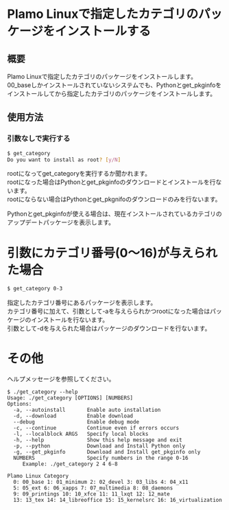 # Plamo Linuxで指定したカテゴリのパッケージをインストールする
## 概要
Plamo Linuxで指定したカテゴリのパッケージをインストールします。  
00_baseしかインストールされていないシステムでも、Pythonとget_pkginfoをインストールしてから指定したカテゴリのパッケージをインストールします。

## 使用方法
### 引数なしで実行する
```bash
$ get_category 
Do you want to install as root? [y/N] 
```
rootになってget_categoryを実行するか聞かれます。  
rootになった場合はPythonとget_pkginfoのダウンロードとインストールを行ないます。  
rootにならない場合はPythonとget_pkgnifoのダウンロードのみを行ないます。

Pythonとget_pkginfoが使える場合は、現在インストールされているカテゴリのアップデートパッケージを表示します。

# 引数にカテゴリ番号(0〜16)が与えられた場合
```bash
$ get_category 0-3
```

指定したカテゴリ番号にあるパッケージを表示します。  
カテゴリ番号に加えて、引数として-aを与えらられかつrootになった場合はパッケージのインストールを行ないます。  
引数として-dを与えられた場合はパッケージのダウンロードを行ないます。

# その他
ヘルプメッセージを参照してください。

```
$ ./get_category --help                                                     
Usage: ./get_category [OPTIONS] [NUMBERS]
Options:
  -a, --autoinstall       Enable auto installation
  -d, --download          Enable download
  --debug                 Enable debug mode
  -c, --continue          Continue even if errors occurs
  -l, --localblock ARGS   Specify local blocks
  -h, --help              Show this help message and exit
  -p, --python            Download and Install Python only
  -g, --get_pkginfo       Download and Install get_pkginfo only
  NUMBERS                 Specify numbers in the range 0-16
     Example: ./get_category 2 4 6-8

Plamo Linux Category
  0: 00_base 1: 01_minimum 2: 02_devel 3: 03_libs 4: 04_x11
  5: 05_ext 6: 06_xapps 7: 07_multimedia 8: 08_daemons
  9: 09_printings 10: 10_xfce 11: 11_lxqt 12: 12_mate
  13: 13_tex 14: 14_libreoffice 15: 15_kernelsrc 16: 16_virtualization
```
